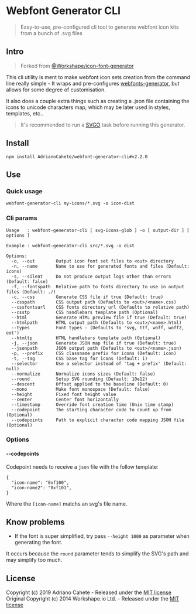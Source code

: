 # Webfont Generator CLI

> Easy-to-use, pre-configured cli tool to generate webfont icon kits from a bunch of .svg files

## Intro

> Forked from [@Workshape/icon-font-generator](https://github.com/Workshape/icon-font-generator)  

This cli utility is ment to make webfont icon sets creation from the command line really simple - It wraps and pre-configures [webfonts-generator](https://www.npmjs.com/package/webfonts-generator), but allows for some degree of customisation.

It also does a couple extra things such as creating a .json file containing the icons to unicode characters map, which may be later used in styles, templates, etc..

> It's recommended to run a [SVGO](https://github.com/svg/svgo) task before running this generator.

## Install
```
npm install AdrianoCahete/webfont-generator-cli#v2.2.0
```

## Use

### Quick usage

```
webfont-generator-cli my-icons/*.svg -o icon-dist
```

### Cli params

```
Usage   : webfont-generator-cli [ svg-icons-glob ] -o [ output-dir ] [ options ]

Example : webfont-generator-cli src/*.svg -o dist

Options:
  -o, --out        Output icon font set files to <out> directory
  -n, --name       Name to use for generated fonts and files (Default: icons)
  -s, --silent     Do not produce output logs other than errors (Default: false)
  -f, --fontspath  Relative path to fonts directory to use in output files (Default: ./)
  -c, --css        Generate CSS file if true (Default: true)
  --csspath        CSS output path (Defaults to <out>/<name>.css)
  --cssfontsurl    CSS fonts directory url (Defaults to relative path)
  --csstp          CSS handlebars template path (Optional)
  --html           Generate HTML preview file if true (Default: true)
  --htmlpath       HTML output path (Defaults to <out>/<name>.html)
  --types          Font types - (Defaults to 'svg, ttf, woff, woff2, eot')
  --htmltp         HTML handlebars template path (Optional)
  -j, --json       Generate JSON map file if true (Default: true)
  --jsonpath       JSON output path (Defaults to <out>/<name>.json)
  -p, --prefix     CSS classname prefix for icons (Default: icon)
  -t, --tag        CSS base tag for icons (Default: i)  
  --selector       Use a selector instead of 'tag + prefix' (Default: null)
  --normalize      Normalize icons sizes (Default: false)
  --round          Setup SVG rounding (Default: 10e12)
  --descent        Offset applied to the baseline (Default: 0)
  --mono           Make font monospace (Default: false)
  --height         Fixed font height value
  --center         Center font horizontally
  --timestamp      Override font creation time (Unix time stamp)
  --codepoint      The starting character code to count up from (Optional)
  --codepoints     Path to explicit character code mapping JSON file (Optional)
```

### Options

#### --codepoints
Codepoint needs to receive a `json` file with the follow template:
```
{
  "icon-name": "0xf100",
  "icon-name2": "0xf101",
}
```

Where the `[icon-name]` matchs an svg's file name.


## Know problems
  - If the font is super simplified, try pass `--height 1000` as parameter when generating the font.

  It occurs because the `round` parameter tends to simplify the SVG's path and may simplify too much.

## License

Copyright (c) 2019 Adriano Cahete - Released under the [MIT license](https://github.com/AdrianoCahete/webfont-generator-cli/blob/master/LICENSE)  
Original Copyright (c) 2014 Workshape.io Ltd. - Released under the [MIT license](https://github.com/Workshape/icon-font-generator/blob/master/LICENSE)
